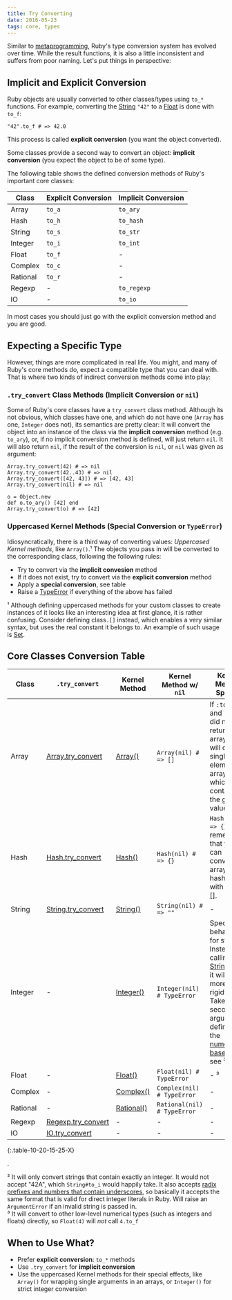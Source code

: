 ```yaml
---
title: Try Converting
date: 2016-05-23
tags: core, types
---
```


Similar to [metaprogramming](/25-meta-methodology.html), Ruby's type conversion system has evolved over time. While the result functions, it is also a little inconsistent and suffers from poor naming. Let's put things in perspective:

## Implicit and Explicit Conversion

Ruby objects are usually converted to other classes/types using `to_*` functions. For example, converting the [String](http://ruby-doc.org/core-2.3.1/String.html) `"42"` to a [Float](http://ruby-doc.org/core-2.3.1/Float.html) is done with `to_f`:

    "42".to_f # => 42.0

This process is called **explicit conversion** (you want the object converted).

Some classes provide a second way to convert an object: **implicit conversion** (you expect the object to be of some type).

The following table shows the defined conversion methods of Ruby's important core classes:

 Class    | Explicit Conversion | Implicit Conversion
----------|---------------------|--------------------
 Array    | `to_a`              | `to_ary`
 Hash     | `to_h`              | `to_hash`
 String   | `to_s`              | `to_str`
 Integer  | `to_i`              | `to_int`
 Float    | `to_f`              | -
 Complex  | `to_c`              | -
 Rational | `to_r`              | -
 Regexp   | -                   | `to_regexp`
 IO       | -                   | `to_io`

In most cases you should just go with the explicit conversion method and you are good.

## Expecting a Specific Type

However, things are more complicated in real life. You might, and many of Ruby's core methods do, expect a compatible type that you can deal with. That is where two kinds of indirect conversion methods come into play:

### `.try_convert` Class Methods (Implicit Conversion or `nil`)

Some of Ruby's core classes have a `try_convert` class method. Although its not obvious, which classes have one, and which do not have one (`Array` has one, `Integer` does not), its semantics are pretty clear: It will convert the object into an instance of the class via the **implicit conversion** method (e.g. `to_ary`), or, if no implicit conversion method is defined, will just return `nil`. It will also return `nil`, if the result of the conversion is `nil`, or `nil` was given as argument:

    Array.try_convert(42) # => nil
    Array.try_convert(42..43) # => nil
    Array.try_convert([42, 43]) # => [42, 43]
    Array.try_convert(nil) # => nil

    o = Object.new
    def o.to_ary() [42] end
    Array.try_convert(o) # => [42]

### Uppercased Kernel Methods (Special Conversion or `TypeError`)

Idiosyncratically, there is a third way of converting values: *Uppercased Kernel methods*, like `Array()`.¹ The objects you pass in will be converted to the corresponding class, following the following rules:

- Try to convert via the **implicit convesion** method
- If it does not exist, try to convert via the **explicit conversion** method
- Apply a **special conversion**, see table
- Raise a [TypeError](ruby-doc.org/core-2.3.1/TypeError.html) if everything of the above has failed

¹ Although defining uppercased methods for your custom classes to create instances of it looks like an interesting idea at first glance, it is rather confusing. Consider defining class`.[]` instead, which enables a very similar syntax, but uses the real constant it belongs to. An example of such usage is [Set](http://ruby-doc.org/stdlib-2.3.1/libdoc/set/rdoc/Set.html#method-c-5B-5D).

## Core Classes Conversion Table

 Class | `.try_convert` | Kernel Method | Kernel Method w/ `nil` | Kernel Method Special
-------|----------------|---------------|------------------------|----------------------
 Array | [Array.try_convert](http://ruby-doc.org/core-2.3.1/Array.html#method-c-try_convert) | [Array()](http://ruby-doc.org/core-2.3.0/Kernel.html#method-i-Array) | `Array(nil) # => []` | If `:to_ary` and `:to_a` did not return an array, it will create single-element array which contains the given value
 Hash | [Hash.try_convert](http://ruby-doc.org/core-2.3.0/Hash.html#method-c-try_convert) | [Hash()](http://ruby-doc.org/core-2.3.0/Kernel.html#method-i-Hash) | `Hash(nil) # => {}` | `Hash([]) # => {}`. Also remember that you can convert arrays to hashes with [Hash#[]](http://ruby-doc.org/core-2.3.1/Hash.html#method-i-5B-5D).
 String   | [String.try_convert](http://ruby-doc.org/core-2.3.1/String.html#method-c-try_convert) | [String()](http://ruby-doc.org/core-2.3.0/Kernel.html#method-i-String) | `String(nil) # => ""` | -
 Integer  | - | [Integer()](http://ruby-doc.org/core-2.3.1/Kernel.html#method-i-Integer) | `Integer(nil) # TypeError` | Special behavior for strings: Instead of calling [String#to_i](http://ruby-doc.org/core-2.3.1/String.html#method-i-to_i), it will be more rigid². Takes a second argument defining the [numerical base](https://en.wikipedia.org/wiki/Radix). Also see ³
 Float    | - | [Float()](http://ruby-doc.org/core-2.3.1/Kernel.html#method-i-Float) | `Float(nil) # TypeError` | - ³
 Complex  | - | [Complex()](http://ruby-doc.org/core-2.3.1/Kernel.html#method-i-Complex) | `Complex(nil) # TypeError` | -
 Rational | - | [Rational()](http://ruby-doc.org/core-2.3.1/Kernel.html#method-i-Rational) | `Rational(nil) # TypeError` | -
 Regexp   | [Regexp.try_convert](http://ruby-doc.org/core-2.3.1/Regexp.html#method-c-try_convert) | - | - | -
 IO       | [IO.try_convert](http://ruby-doc.org/core-2.3.1/IO.html#method-c-try_convert) | - | - | -
{:.table-10-20-15-25-X}

.

² It will only convert strings that contain exactly an integer. It would not accept "42A", which `String#to_i` would happily take. It also accepts [radix prefixes and numbers that contain underscores](http://idiosyncratic-ruby.com/39-fixed-numbers.html), so basically it accepts the same format that is valid for direct integer literals in Ruby. Will raise an `ArgumentError` if an invalid string is passed in.<br/>
³ It will convert to other low-level numerical types (such as integers and floats) directly, so `Float(4)` will *not* call `4.to_f`

## When to Use What?

* Prefer **explicit conversion**: `to_*` methods
* Use `.try_convert` for **implicit conversion**
* Use the uppercased Kernel methods for their special effects, like `Array()` for wrapping single arguments in an arrays, or `Integer()` for strict integer conversion
